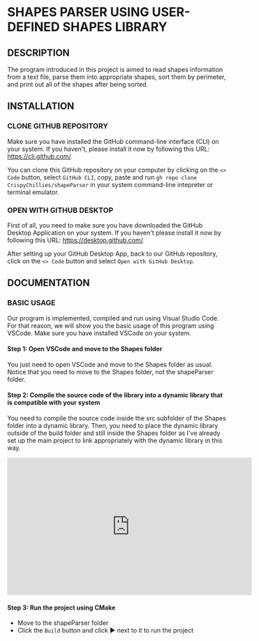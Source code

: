 
# SHAPES PARSER USING USER-DEFINED SHAPES LIBRARY

## DESCRIPTION
The program introduced in this project is aimed to read shapes information from a text file, parse them into appropriate shapes, sort them by perimeter, and print out all of the shapes after being sorted.

## INSTALLATION

### CLONE GITHUB REPOSITORY
Make sure you have installed the GitHub command-line interface (CLI) on your system. If you haven't, please install it now by following this URL: https://cli.github.com/.

You can clone this GitHub repository on your computer by clicking on the ```<> Code``` button, select ```GitHub CLI```, copy, paste and run ```gh repo clone CrispyChillies/shapeParser``` in your system command-line intepreter or terminal emulator.

### OPEN WITH GITHUB DESKTOP
First of all, you need to make sure you have downloaded the GitHub Desktop Application on your system. If you haven't please install it now by following this URL: https://desktop.github.com/.

After setting up your GitHub Desktop App, back to our GitHub repository, click on the ```<> Code``` button and select ```Open with GitHub Desktop```.

## DOCUMENTATION

### BASIC USAGE
Our program is implemented, compiled and run using Visual Studio Code. For that reason, we will show you the basic usage of this program using VSCode.
Make sure you have installed VSCode on your system.

#### Step 1: Open VSCode and move to the Shapes folder
You just need to open VSCode and move to the Shapes folder as usual. Notice that you need to move to the Shapes folder, not the shapeParser folder.

#### Step 2: Compile the source code of the library into a dynamic library that is compatible with your system
You need to compile the source code inside the src subfolder of the Shapes folder into a dynamic library. Then, you need to place the dynamic library outside of the build folder and still inside the Shapes folder as I've already set up the main project to link appropriately with the dynamic library in this way.

<iframe width="560" height="315" src="https://youtu.be/IfQ4c-jTUQQ" frameborder="0" allow="accelerometer; autoplay; clipboard-write; encrypted-media; gyroscope; picture-in-picture" allowfullscreen></iframe>


#### Step 3: Run the project using CMake
- Move to the shapeParser folder
- Click the ```Build``` button and click ▶ next to it to run the project

